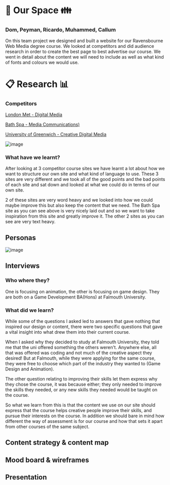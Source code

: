 #  :two_men_holding_hands: Our Space :family:
### Dom, Peyman, Ricardo, Muhammed, Callum
On this team project we designed and built a website for our Ravensbourne Web Media degree course. We looked at competitors and did audience research in order to create the best page to best advertise our course. We went in detail about the content we will need to include as well as what kind of fonts and colours we would use.

# :clipboard: Research :bar_chart:  

### Competitors

[London Met - Digital Media](http://www.londonmet.ac.uk/courses/undergraduate/digital-media---ba-hons/)

[Bath Spa - Media Communications)](https://www.bathspa.ac.uk/courses/ug-media-communications/)

[University of Greenwich - Creative Digital Media](http://www.gre.ac.uk/ug/ach/g403)

![image](http://i.imgur.com/yj2vMER.jpg)

### What have we learnt?

After looking at 3 competitor course sites we have learnt a lot about how we want to structure our own site and what kind of language to use. These 3 sites are very different and we took all of the good points and the bad points of each site and sat down and looked at what we could do in terms of our own site.

2 of these sites are very word heavy and we looked into how we could maybe improve this but also keep the content that we need. The Bath Spa site as you can see above is very nicely laid out and so we want to take inspiration from this site and greatly improve it. The other 2 sites as you can see are very text heavy.

## Personas
![image](http://i.imgur.com/JV8K0I1.jpg)


## Interviews

### Who where they?

One is focusing on animation, the other is focusing on game design. They are both on a Game Development BA(Hons) at Falmouth University.

### What did we learn?

While some of the questions I asked led to answers that gave nothing that inspired our design or content, there were two specific questions that gave a vital insight into what drew them into their current course.

When I asked why they decided to study at Falmouth University, they told me that the uni offered something the others weren't. Anywhere else, all that was offered was coding and not much of the creative aspect they desired! But at Falmouth, while they were applying for the same course, they were free to choose which part of the industry they wanted to (Game Design and Animation).

The other question relating to improving their skills let them express why they chose the course, it was because either; they only needed to improve the skills they needed, or any new skills they needed would be taught on the course.

So what we learn from this is that the content we use on our site should express that the course helps creative people improve their skills, and pursue their interests on the course. In addition we should bare in mind how different the way of assessment is for our course and how that sets it apart from other courses of the same subject.


## Content strategy & content map

## Mood board & wireframes

## Presentation
